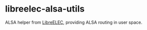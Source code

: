 # libreelec-alsa-utils

ALSA helper from [LibreELEC](https://github.com/LibreELEC/LibreELEC.tv), providing ALSA routing in user space.